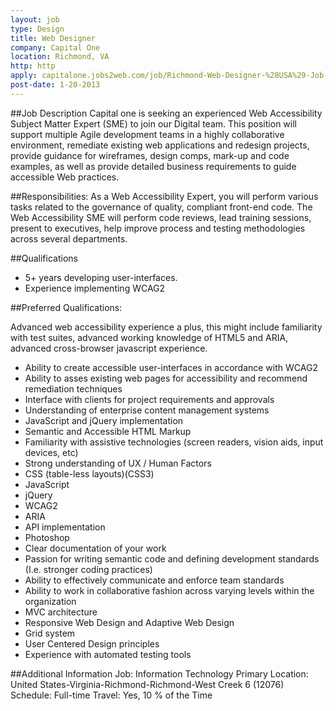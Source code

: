 ```yaml
---
layout: job
type: Design
title: Web Designer
company: Capital One
location: Richmond, VA
http: http
apply: capitalone.jobs2web.com/job/Richmond-Web-Designer-%28USA%29-Job-VA-23173/2386704/?feedId=690
post-date: 1-20-2013
--- 
```


##Job Description
Capital one is seeking an experienced Web Accessibility Subject Matter Expert (SME) to join our Digital team. This position will support multiple Agile development teams in a highly collaborative environment, remediate existing web applications and redesign projects, provide guidance for wireframes, design comps, mark-up and code examples, as well as provide detailed business requirements to guide accessible Web practices.

##Responsibilities:
As a Web Accessibility Expert, you will perform various tasks related to the governance of quality, compliant front-end code.
The Web Accessibility SME will perform code reviews, lead training sessions, present to executives, help improve process and testing methodologies across several departments.

##Qualifications
* 5+ years developing user-interfaces.
* Experience implementing WCAG2

##Preferred Qualifications:

Advanced web accessibility experience a plus, this might include familiarity with test suites, advanced working knowledge of HTML5 and ARIA, advanced cross-browser javascript experience.
* Ability to create accessible user-interfaces in accordance with WCAG2
* Ability to asses existing web pages for accessibility and recommend remediation techniques
* Interface with clients for project requirements and approvals
* Understanding of enterprise content management systems
* JavaScript and jQuery implementation
* Semantic and Accessible HTML Markup
* Familiarity with assistive technologies (screen readers, vision aids, input devices, etc)
* Strong understanding of UX / Human Factors
* CSS (table-less layouts)(CSS3)
* JavaScript
* jQuery
* WCAG2
* ARIA
* API implementation
* Photoshop
* Clear documentation of your work
* Passion for writing semantic code and defining development standards (I.e. stronger coding practices)
* Ability to effectively communicate and enforce team standards
* Ability to work in collaborative fashion across varying levels within the organization
* MVC architecture
* Responsive Web Design and Adaptive Web Design
* Grid system
* User Centered Design principles
* Experience with automated testing tools

##Additional Information
Job: Information Technology
Primary Location: United States-Virginia-Richmond-Richmond-West Creek 6 (12076)
Schedule: Full-time
Travel: Yes, 10 % of the Time
